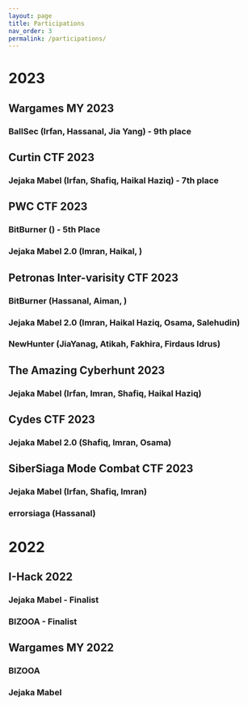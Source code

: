 ```yaml
---
layout: page
title: Participations
nav_order: 3
permalink: /participations/
---
```


# 2023

## Wargames MY 2023

### BallSec (Irfan, Hassanal, Jia Yang) - 9th place 

## Curtin CTF 2023 

### Jejaka Mabel (Irfan, Shafiq, Haikal Haziq) - 7th place 

## PWC CTF 2023

### BitBurner () - 5th Place

### Jejaka Mabel 2.0 (Imran, Haikal, )

## Petronas Inter-varisity CTF 2023

### BitBurner (Hassanal, Aiman, )

### Jejaka Mabel 2.0 (Imran, Haikal Haziq, Osama, Salehudin)

### NewHunter (JiaYanag, Atikah, Fakhira, Firdaus Idrus)

## The Amazing Cyberhunt 2023

### Jejaka Mabel (Irfan, Imran, Shafiq, Haikal Haziq)

## Cydes CTF 2023

### Jejaka Mabel 2.0 (Shafiq, Imran, Osama)

## SiberSiaga Mode Combat CTF 2023

### Jejaka Mabel (Irfan, Shafiq, Imran)

### errorsiaga (Hassanal)


# 2022

## I-Hack 2022

### Jejaka Mabel - Finalist

### BIZOOA - Finalist

## Wargames MY 2022

### BIZOOA

### Jejaka Mabel
